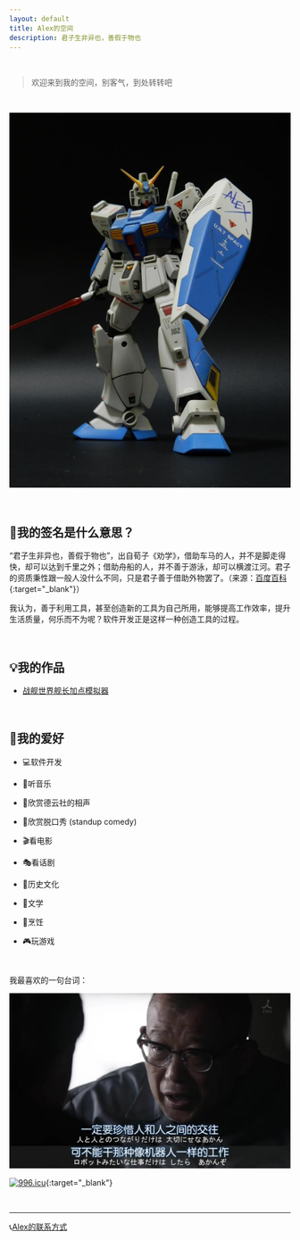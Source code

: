 ```yaml
---
layout: default
title: Alex的空间
description: 君子生非异也，善假于物也
---
```


<br />

> 欢迎来到我的空间，别客气，到处转转吧

<br />

![alexGundam](./images/alex.jpg)

<br />

## 📝我的签名是什么意思？
  
“君子生非异也，善假于物也”，出自荀子《劝学》，借助车马的人，并不是脚走得快，却可以达到千里之外；借助舟船的人，并不善于游泳，却可以横渡江河。君子的资质秉性跟一般人没什么不同，只是君子善于借助外物罢了。（来源：[百度百科](https://baike.baidu.com/item/%E5%96%84%E5%81%87%E4%BA%8E%E7%89%A9/5545115){:target="_blank"}）

我认为，善于利用工具，甚至创造新的工具为自己所用，能够提高工作效率，提升生活质量，何乐而不为呢？软件开发正是这样一种创造工具的过程。

<br />

## 💡我的作品

* [战舰世界舰长加点模拟器](./CapSkillSim.md)

<br />

## 🎡我的爱好

* 💻软件开发

* 🎵听音乐

* 🎤欣赏德云社的相声

* 🎤欣赏脱口秀 (standup comedy)

* 🎬看电影

* 🎭看话剧

* 📜历史文化

* 📖文学

* 🍲烹饪

* 🎮玩游戏

<br />

我最喜欢的一句台词：

![notRobot](./images/notARobot.jpg)

[![996.icu](https://img.shields.io/badge/link-996.icu-red.svg)](https://996.icu){:target="_blank"}

<br />

* * *

📞[Alex的联系方式](./ContactMe.md)

<br />

<br />

<br />

<br />

<br />